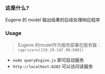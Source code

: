 ### 这是什么?

Eugene 的 model 输出结果的后续处理响应程序

### Usage

>  Eugene 的model作为服务部署在服务器：`capricorn(119.29.147.99:5001)`

- `node queryEngine.js` 即可启动服务
- `http://localhost:8282` 可以访问该服务

